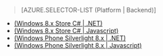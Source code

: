 > [AZURE.SELECTOR-LIST (Platform | Backend)]
- [(Windows 8.x Store C# | .NET)](../articles/mobile-services-dotnet-backend-windows-store-dotnet-upload-data-blob-storage.md)
- [(Windows 8.x Store C# | Javascript)](../articles/mobile-services-windows-store-dotnet-upload-data-blob-storage.md)
- [(Windows Phone Silverlight 8.x | .NET)](../articles/mobile-services-dotnet-backend-windows-phone-upload-data-blob-storage.md)
- [(Windows Phone Silverlight 8.x | Javascript)](../articles/mobile-services-windows-phone-upload-data-blob-storage.md)
